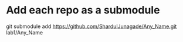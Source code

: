 # Add each repo as a submodule
git submodule add https://github.com/ShardulJunagade/Any_Name.git lab1/Any_Name